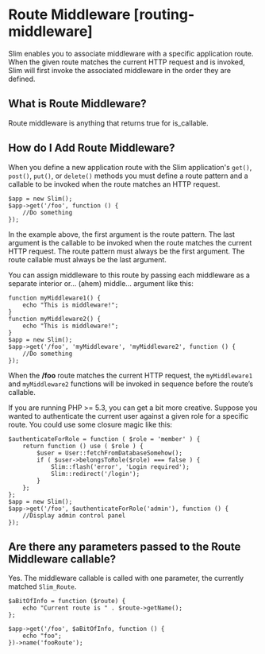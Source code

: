 # Route Middleware [routing-middleware] #

Slim enables you to associate middleware with a specific application route. When the given route matches the current HTTP request and is invoked, Slim will first invoke the associated middleware in the order they are defined.

## What is Route Middleware?

Route middleware is anything that returns true for is_callable.

## How do I Add Route Middleware?

When you define a new application route with the Slim application's `get()`, `post()`, `put()`, or `delete()` methods you must define a route pattern and a callable to be invoked when the route matches an HTTP request.

    $app = new Slim();
    $app->get('/foo', function () {
        //Do something
    });

In the example above, the first argument is the route pattern. The last argument is the callable to be invoked when the route matches the current HTTP request. The route pattern must always be the first argument. The route callable must always be the last argument.

You can assign middleware to this route by passing each middleware as a separate interior or... (ahem) middle... argument like this:

    function myMiddleware1() {
        echo "This is middleware!";
    }
    function myMiddleware2() {
        echo "This is middleware!";
    }
    $app = new Slim();
    $app->get('/foo', 'myMiddleware', 'myMiddleware2', function () {
        //Do something
    });

When the **/foo** route matches the current HTTP request, the `myMiddleware1` and `myMiddleware2` functions will be invoked in sequence before the route’s callable.

If you are running PHP >= 5.3, you can get a bit more creative. Suppose you wanted to authenticate the current user against a given role for a specific route. You could use some closure magic like this:

    $authenticateForRole = function ( $role = 'member' ) {
        return function () use ( $role ) {
            $user = User::fetchFromDatabaseSomehow();
            if ( $user->belongsToRole($role) === false ) {
                Slim::flash('error', 'Login required');
                Slim::redirect('/login');
            }
        };
    };
    $app = new Slim();
    $app->get('/foo', $authenticateForRole('admin'), function () {
        //Display admin control panel
    });

## Are there any parameters passed to the Route Middleware callable?

Yes.  The middleware callable is called with one parameter, the currently matched `Slim_Route`.

    $aBitOfInfo = function ($route) {
        echo "Current route is " . $route->getName();
    };

    $app->get('/foo', $aBitOfInfo, function () {
        echo "foo";
    })->name('fooRoute');